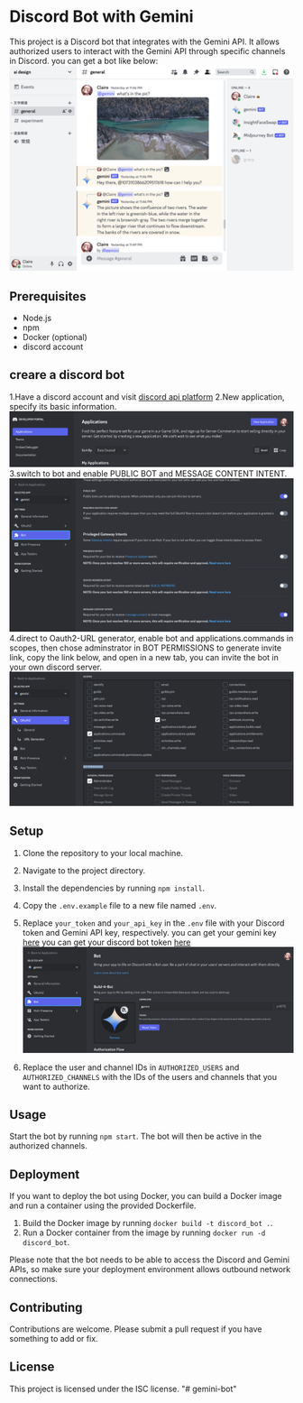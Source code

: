 # Discord Bot with Gemini

This project is a Discord bot that integrates with the Gemini API. It allows authorized users to interact with the Gemini API through specific channels in Discord.
you can get a bot like below:
![demo](imgForReadme/demo.png)

## Prerequisites

- Node.js
- npm
- Docker (optional)
- discord account

## creare a discord bot

1.Have a discord account and visit [discord api platform](https://discord.com/developers/applications)
2.New application, specify its basic information.![create](imgForReadme/create.png)
3.switch to bot and enable PUBLIC BOT and MESSAGE CONTENT INTENT. ![permits](imgForReadme/permits.png)
4.direct to Oauth2-URL generator, enable bot and applications.commands in scopes, then chose adminstrator in BOT PERMISSIONS to generate invite link, copy the link below, and open in a new tab, you can invite the bot in your own discord server. ![invite-link](imgForReadme/invite.png)

## Setup

1. Clone the repository to your local machine.
2. Navigate to the project directory.
3. Install the dependencies by running `npm install`.
4. Copy the `.env.example` file to a new file named `.env`.
5. Replace `your_token` and `your_api_key` in the `.env` file with your Discord token and Gemini API key, respectively.
   you can get your gemini key [here](https://makersuite.google.com/app/apikey)
   you can get your discord bot token [here](https://discord.com/developers/applications)
   ![discord_bot_token](imgForReadme/token.png)

6. Replace the user and channel IDs in `AUTHORIZED_USERS` and `AUTHORIZED_CHANNELS` with the IDs of the users and channels that you want to authorize.

## Usage

Start the bot by running `npm start`. The bot will then be active in the authorized channels.

## Deployment

If you want to deploy the bot using Docker, you can build a Docker image and run a container using the provided Dockerfile.

1. Build the Docker image by running `docker build -t discord_bot .`.
2. Run a Docker container from the image by running `docker run -d discord_bot`.

Please note that the bot needs to be able to access the Discord and Gemini APIs, so make sure your deployment environment allows outbound network connections.

## Contributing

Contributions are welcome. Please submit a pull request if you have something to add or fix.

## License

This project is licensed under the ISC license.
"# gemini-bot" 
